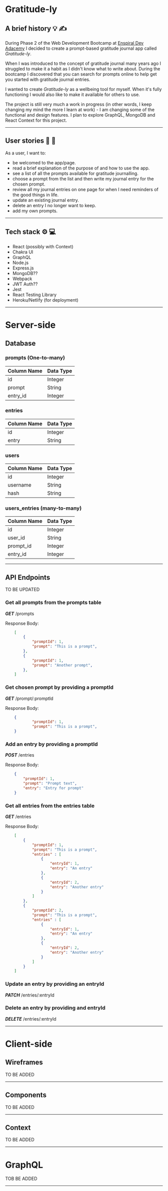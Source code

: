 # Gratitude-ly

## A brief history :bulb: :writing_hand:

During Phase 2 of the Web Development Bootcamp at [Enspiral Dev Adacemy](https://devacademy.co.nz) I decided to create a prompt-based gratitude journal app called _Gratitude-ly_.

When I was introduced to the concept of gratitude journal many years ago I struggled to make it a habit as I didn't know what to write about. During the bootcamp I discovered that you can search for prompts online to help get you started with gratitude journal entries.

I wanted to create _Gratitude-ly_ as a wellbeing tool for myself. When it's fully functioning I would also like to make it available for others to use.

The project is still very much a work in progress (in other words, I keep changing my  mind the more I learn at work) - I  am changing some of the functional and design features. I plan  to explore GraphQL, MongoDB and React Context for this project.

---

## User stories :open_book: :scroll:

As a user, I want to:

- be welcomed to the app/page.
- read a brief explanation of the purpose of and how to use the app.
- see a list of all the prompts available for gratitude journalling.
- choose a prompt from the list and then write my journal entry for the chosen prompt.
- review all my journal entries on one page for when I need reminders of the good things in life.
- update an existing journal entry.
- delete an entry I no longer want to keep.
- add my own prompts.

---

## Tech stack :gear: :computer:

- React (possibly with Context)
- Chakra UI
- GraphQL
- Node.js
- Express.js
- MongoDB??
- Webpack
- JWT Auth??
- Jest
- React Testing Library
- Heroku/Netlify (for deployment)

---

# Server-side

## Database

### prompts (One-to-many)

| Column Name | Data Type |
| ----------- | --------- |
| id          | Integer   |
| prompt      | String    |
| entry_id    | Integer   |

### entries

| Column Name | Data Type |
| ----------- | --------- |
| id          | Integer   |
| entry       | String    |

### users

| Column Name | Data Type |
| ----------- | --------- |
| id          | Integer   |
| username    | String    |
| hash        | String    |

### users_entries (many-to-many)

| Column Name | Data Type |
| ----------- | --------- |
| id          | Integer   |
| user_id     | String    |
| prompt_id   | Integer   |
| entry_id    | Integer   |

---

## API Endpoints

TO BE UPDATED

### Get all prompts from the prompts table

**_GET_** /prompts

Response Body:

```JSON
    [
        {
            "promptId": 1,
            "prompt": "This is a prompt",
        },
        {
            "promptId": 1,
            "prompt": "Another prompt",
        },
    ]
```

### Get chosen prompt by providing a promptId

**_GET_** /prompt/:promptId

Response Body:

```JSON
    {
            "promptId": 1,
            "prompt": "This is a prompt",
    }
```

### Add an entry by providing a promptId

**_POST_** /entries

Response Body:

```JSON
    {
        "promptId": 1,
        "prompt": "Prompt text",
        "entry": "Entry for prompt"
    }
```

### Get all entries from the entries table

**_GET_** /entries

Response Body:

```JSON
    [
        {
            "promptId": 1,
            "prompt": "This is a prompt",
            "entries" : [
                {
                    "entryId": 1,
                    "entry": "An entry"
                },
                {
                    "entryId": 2,
                    "entry": "Another entry"
                }
            ]
        },
        {
            "promptId": 2,
            "prompt": "This is a prompt",
            "entries" : [
                {
                    "entryId": 1,
                    "entry": "An entry"
                },
                {
                    "entryId": 2,
                    "entry": "Another entry"
                }
            ]
        }
    ]
```

### Update an entry by providing an entryId

**_PATCH_** /entries/:entryId

### Delete an entry by providing and entryId

**_DELETE_** /entries/:entryId

---

# Client-side

## Wireframes

TO BE ADDED

---

## Components

TO BE ADDED

---

## Context

TO BE ADDED

---

# GraphQL

TOB BE ADDED

---

